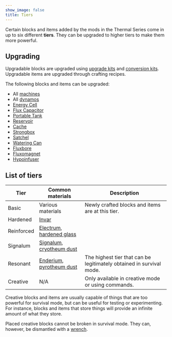 ```yaml
---
show_image: false
title: Tiers
---
```


Certain blocks and items added by the mods in the Thermal Series come in up to
six different **tiers**. They can be upgraded to higher tiers to make them more
powerful.


Upgrading
---------

Upgradable blocks are upgraded using [upgrade kits](../upgrade-kits/) and
[conversion kits](../conversion-kits/). Upgradable items are upgraded through
crafting recipes.

The following blocks and items can be upgraded:

* All [machines](../../thermal-expansion/machines/)
* All [dynamos](../../thermal-expansion/dynamos/)
* [Energy Cell](../../thermal-expansion/energy-cell/)
* [Flux Capacitor](../../thermal-expansion/flux-capacitor/)
* [Portable Tank](../../thermal-expansion/portable-tank/)
* [Reservoir](../../thermal-expansion/reservoir/)
* [Cache](../../thermal-expansion/cache/)
* [Strongbox](../../thermal-expansion/strongbox/)
* [Satchel](../../thermal-expansion/satchel/)
* [Watering Can](../../thermal-cultivation/watering-can/)
* [Fluxbore](../../thermal-innovation/fluxbore/)
* [Fluxomagnet](../../thermal-innovation/fluxomagnet/)
* [Hypoinfuser](../../thermal-innovation/hypoinfuser/)


List of tiers
-------------



| Tier | Common materials | Description |
|---|---|---|
| Basic | Various materials | Newly crafted blocks and items are at this tier. |
| Hardened | [Invar](../invar-ingot/) |
| Reinforced | [Electrum](../electrum-ingot/), [hardened glass](../hardened-glass/) |
| Signalum | [Signalum](../signalum-ingot/), [cryotheum dust](../cryotheum-dust/) |
| Resonant | [Enderium](../enderium-ingot/), [pyrotheum dust](../pyrotheum-dust/) | The highest tier that can be legitimately obtained in survival mode. |
| Creative | N/A | Only available in creative mode or using commands. |




Creative blocks and items are usually capable of things that are too powerful
for survival mode, but can be useful for testing or experimenting. For instance,
blocks and items that store things will provide an infinite amount of what they
store.

Placed creative blocks cannot be broken in survival mode. They can, however, be
dismantled with a [wrench](../../wrenches/).
